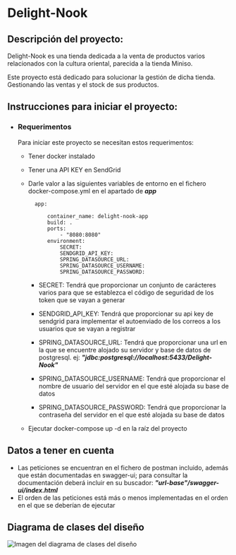 ﻿# Delight-Nook

## Descripción del proyecto:

Delight-Nook es una tienda dedicada a la venta de productos varios relacionados con la cultura oriental, parecida a la tienda Miniso.

Este proyecto está dedicado para solucionar la gestión de dicha tienda. Gestionando las ventas y el stock de sus productos.

## Instrucciones para iniciar el proyecto:

- ### Requerimentos
    Para iniciar este proyecto se necesitan estos requerimentos:
    - Tener docker instalado

    - Tener una API KEY en SendGrid

    - Darle valor a las siguientes variables de entorno en el fichero docker-compose.yml en el apartado de **_app_**
    
            app:

                container_name: delight-nook-app
                build: .
                ports:
                    - "8080:8080"
                environment:
                    SECRET:
                    SENDGRID_API_KEY:
                    SPRING_DATASOURCE_URL:
                    SPRING_DATASOURCE_USERNAME:
                    SPRING_DATASOURCE_PASSWORD:
    
        
        - SECRET: Tendrá que proporcionar un conjunto de carácteres varios para que se establezca el código de seguridad de los token que se vayan a generar
        
        - SENDGRID_API_KEY: Tendrá que proporcionar su api key de sendgrid para implementar el autoenviado de los correos a los usuarios que se vayan a registrar
        
        - SPRING_DATASOURCE_URL: Tendrá que proporcionar una url en la que se encuentre alojado su servidor y base de datos de postgresql. ej: _**"jdbc:postgresql://localhost:5433/Delight-Nook"**_

        - SPRING_DATASOURCE_USERNAME: Tendrá que proporcionar el nombre de usuario del servidor en el que esté alojada su base de datos

        - SPRING_DATASOURCE_PASSWORD: Tendrá que proporcionar la contraseña del servidor en el que esté alojada su base de datos


    - Ejecutar docker-compose up -d en la raíz del proyecto


## Datos a tener en cuenta

- Las peticiones se encuentran en el fichero de postman incluido, además que están documentadas en swagger-ui; para consultar la documentación deberá incluir en su buscador: _**"url-base"/swagger-ui/index.html**_
- El orden de las peticiones está más o menos implementadas en el orden en el que se deberían de ejecutar

## Diagrama de clases del diseño

<img src="./diagrama/Diagrama_Diseño_Delight-Nook.png" alt="Imagen del diagrama de clases del diseño">
